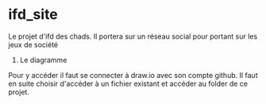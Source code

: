 # ifd_site
Le projet d'ifd des chads. Il portera sur un réseau social pour portant sur les jeux de société

1. Le diagramme

Pour y accéder il faut se connecter à draw.io avec son compte github. Il faut en suite choisir d'accéder à un fichier existant et accéder au folder de ce projet.

